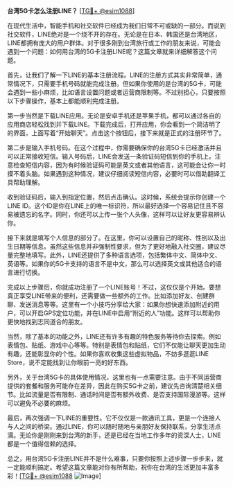 **台湾5G卡怎么注册LINE？** [[TG💪+ @esim1088](https://t.me/s/esim1088)]

在现代生活中，智能手机和社交软件已经成为我们日常不可或缺的一部分。而说到社交软件，LINE绝对是一个绕不开的存在。无论是在日本、韩国还是台湾地区，LINE都拥有庞大的用户群体。对于很多刚到台湾旅行或工作的朋友来说，可能会遇到一个问题：如何用台湾的5G卡注册LINE呢？这篇文章就来详细解答这个问题。

首先，让我们了解一下LINE的基本注册流程。LINE的注册方式其实非常简单，通常情况下，只需要手机号码就能完成注册。但如果你使用的是台湾的5G卡，可能会遇到一些小麻烦，比如语言设置问题或者运营商限制等。不过别担心，只要按照以下步骤操作，基本上都能顺利完成注册。

第一步当然是下载LINE应用。无论是安卓手机还是苹果手机，都可以通过各自的应用商店轻松找到并下载LINE。下载完成后，打开应用，你会看到一个简洁明了的界面，上面写着“开始聊天”。点击这个按钮后，接下来就是正式的注册环节了。

第二步是输入手机号码。在这个过程中，你需要确保你的台湾5G卡已经激活并且可以正常接收短信。输入号码后，LINE会发送一条验证码短信到你的手机上。注意检查短信内容，因为有时候验证码可能是英文或者其他语言，这可能会让你一时摸不着头脑。如果遇到这种情况，建议仔细阅读短信内容，必要时可以借助翻译工具帮助理解。

收到验证码后，输入到指定位置，然后点击确认。这时候，系统会提示你创建一个LINE ID。这个ID是你在LINE上的唯一标识符，所以最好选择一个容易记住且不容易被遗忘的名字。同时，你还可以上传一张个人头像，这样可以让好友更容易辨认你。

接下来就是填写个人信息的部分了。在这里，你可以设置自己的昵称、性别以及出生日期等信息。虽然这些信息并非强制性要求，但为了更好地融入社交圈，建议尽量完整地填写。此外，LINE还提供了多种语言选项，包括繁体中文、简体中文、英语等。如果你的5G卡支持的语言不是中文，那么可以选择英文或其他适合的语言进行切换。

完成以上步骤后，你就成功注册了一个LINE账号！不过，这仅仅是个开始。要想真正享受LINE带来的便利，还需要做一些额外的工作。比如添加好友、创建群聊、发送消息等等。这里有一个小技巧分享给大家：如果你想快速添加附近的用户，可以开启GPS定位功能，并在LINE中启用“附近的人”功能。这样可以帮助你更快地找到志同道合的朋友。

当然，除了基本的功能之外，LINE还有许多有趣的特色服务等待你去探索。例如表情包、贴纸、游戏中心等等。特别是表情包和贴纸，它们不仅能让聊天更加生动有趣，还能彰显你的个性。如果你喜欢收集这些虚拟物品，不妨多逛逛LINE Store，说不定能找到让你眼前一亮的好东西。

另外，关于台湾5G卡的具体使用情况，这里也有一点需要注意。由于不同运营商提供的套餐和服务可能存在差异，因此在购买5G卡之前，建议先咨询清楚相关细节。比如流量是否有限制、通话时间是否有额外收费、是否支持国际漫游等。这样可以避免不必要的麻烦。

最后，再次强调一下LINE的重要性。它不仅仅是一款通讯工具，更是一个连接人与人之间的桥梁。通过LINE，你可以随时随地与亲朋好友保持联系，分享生活点滴。无论你是刚刚来到台湾的新手，还是已经在当地工作多年的资深人士，LINE都是一个值得信赖的选择。

总之，用台湾5G卡注册LINE并不是什么难事，只要你按照上述步骤一步步来，就一定能顺利搞定。希望这篇文章能对你有所帮助，祝你在台湾的生活更加丰富多彩！[[TG💪+ @esim1088](https://t.me/s/esim1088) ![Image](https://i.postimg.cc/4NQfJmqS/Snipaste-2025-05-13-00-14-12.png)]